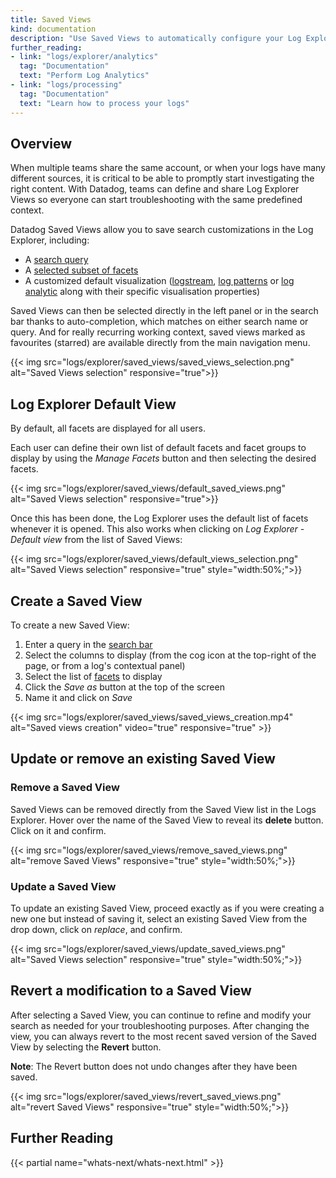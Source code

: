 ```yaml
---
title: Saved Views
kind: documentation
description: "Use Saved Views to automatically configure your Log Explorer."
further_reading:
- link: "logs/explorer/analytics"
  tag: "Documentation"
  text: "Perform Log Analytics"
- link: "logs/processing"
  tag: "Documentation"
  text: "Learn how to process your logs"
---
```


## Overview

When multiple teams share the same account, or when your logs have many different sources, it is critical to be able to promptly start investigating the right content.
With Datadog, teams can define and share Log Explorer Views so everyone can start troubleshooting with the same predefined context.

Datadog Saved Views allow you to save search customizations in the Log Explorer, including:

* A [search query][1]
* A [selected subset of facets][2]
* A customized default visualization ([logstream][4], [log patterns][5] or [log analytic][6] along with their specific visualisation properties)

Saved Views can then be selected directly in the left panel or in the search bar thanks to auto-completion, which matches on either search name or query. And for really recurring working context, saved views marked as favourites (starred) are available directly from the main navigation menu.


{{< img src="logs/explorer/saved_views/saved_views_selection.png" alt="Saved Views selection" responsive="true">}}



## Log Explorer Default View

By default, all facets are displayed for all users.

Each user can define their own list of default facets and facet groups to display by using the *Manage Facets* button and then selecting the desired facets.

{{< img src="logs/explorer/saved_views/default_saved_views.png" alt="Saved Views selection" responsive="true">}}

Once this has been done, the Log Explorer uses the default list of facets whenever it is opened. This also works when clicking on *Log Explorer - Default view* from the list of Saved Views:

{{< img src="logs/explorer/saved_views/default_views_selection.png" alt="Saved Views selection" responsive="true" style="width:50%;">}}

## Create a Saved View

To create a new Saved View:

1. Enter a query in the [search bar][1]
2. Select the columns to display (from the cog icon at the top-right of the page, or from a log's contextual panel)
3. Select the list of [facets][2] to display
4. Click the *Save as* button at the top of the screen
5. Name it and click on *Save*

{{< img src="logs/explorer/saved_views/saved_views_creation.mp4" alt="Saved views creation" video="true" responsive="true" >}}

## Update or remove an existing Saved View

### Remove a Saved View

Saved Views can be removed directly from the Saved View list in the Logs Explorer. Hover over the name of the Saved View to reveal its **delete** button. Click on it and confirm.

{{< img src="logs/explorer/saved_views/remove_saved_views.png" alt="remove Saved Views" responsive="true" style="width:50%;">}}

### Update a Saved View

To update an existing Saved View, proceed exactly as if you were creating a new one but instead of saving it, select an existing Saved View from the drop down, click on *replace*, and confirm.

{{< img src="logs/explorer/saved_views/update_saved_views.png" alt="Saved Views selection" responsive="true" style="width:50%;">}}

## Revert a modification to a Saved View

After selecting a Saved View, you can continue to refine and modify your search as needed for your troubleshooting purposes. After changing the view, you can always revert to the most recent saved version of the Saved View by selecting the **Revert** button.

**Note**: The Revert button does not undo changes after they have been saved.

{{< img src="logs/explorer/saved_views/revert_saved_views.png" alt="revert Saved Views" responsive="true" style="width:50%;">}}

## Further Reading

{{< partial name="whats-next/whats-next.html" >}}

[1]: /logs/explorer/search
[2]: /logs/explorer/?tab=facets#setup
[3]: /logs/explorer/?tab=logstream#visualization
[4]: /logs/explorer/?tab=logstream#visualization
[5]: /logs/explorer/patterns
[6]: /logs/explorer/analytics
